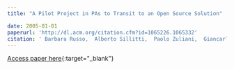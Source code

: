 ```yaml
---
title: "A Pilot Project in PAs to Transit to an Open Source Solution"

date: 2005-01-01
paperurl: 'http://dl.acm.org/citation.cfm?id=1065226.1065332'
citation: ' Barbara Russo,  Alberto Sillitti,  Paolo Zuliani,  Giancarlo Succi,  Paolo Gasperi, &quot;A Pilot Project in PAs to Transit to an Open Source Solution.&quot;, 2005.'
---
```

[Access paper here](http://dl.acm.org/citation.cfm?id=1065226.1065332){:target="_blank"}
